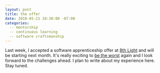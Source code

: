 ```yaml
---
layout: post
title: the offer
date: 2010-05-21 10:30:00 -07:00
categories:
  -- mentorship
  -- continuous learning
  -- software craftsmanship
---
```


Last week, I accepted a software apprenticeship offer at [8th Light](http://8thlight.com/) and will be starting next month.  It's really exciting to [be the worst](http://apprenticeship-patterns.labs.oreilly.com/ch04.html#be_the_worst) again and I look forward to the challenges ahead.  I plan to write about my experience here.  Stay tuned.
